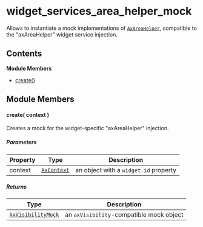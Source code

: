 
# <a id="widget_services_area_helper_mock"></a>widget_services_area_helper_mock

Allows to instantiate a mock implementations of [`AxAreaHelper`](runtime.widget_services.md), compatible to the "axAreaHelper"
widget service injection.

## Contents

**Module Members**

- [create()](#create)

## Module Members

#### <a id="create"></a>create( context )

Creates a mock for the widget-specific "axAreaHelper" injection.

##### Parameters

| Property | Type | Description |
| -------- | ---- | ----------- |
| context | [`AxContext`](runtime.widget_services.md#AxContext) |  an object with a `widget.id` property |

##### Returns

| Type | Description |
| ---- | ----------- |
| [`AxVisibilityMock`](testing.widget_services_visibility_mock.md#AxVisibilityMock) |  an `axVisibility`-compatible mock object |
